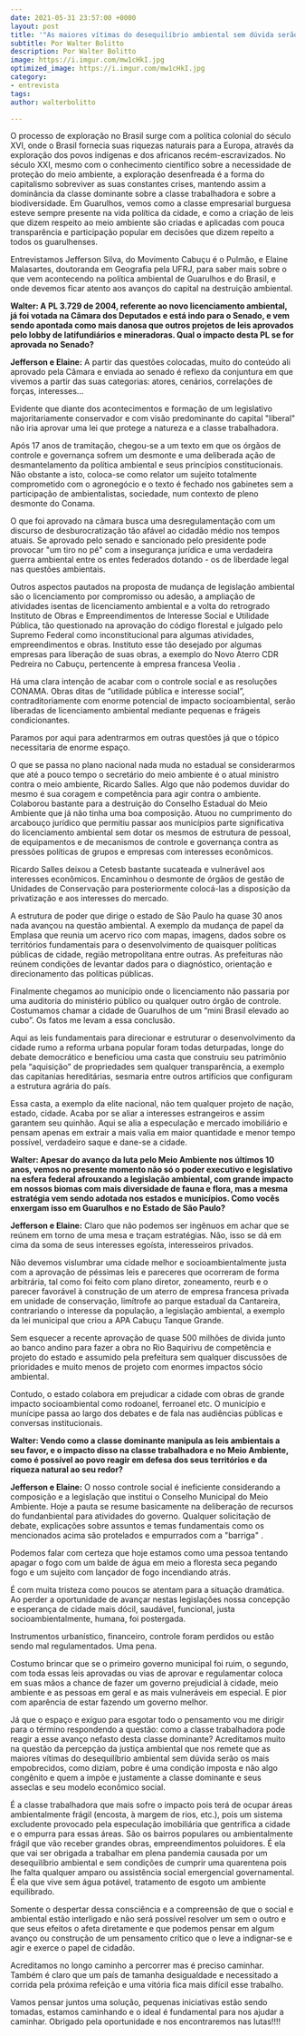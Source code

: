 ```yaml
---
date: 2021-05-31 23:57:00 +0000
layout: post
title: '"As maiores vítimas do desequilíbrio ambiental sem dúvida serão os mais empobrecidos"'
subtitle: Por Walter Bolitto
description: Por Walter Bolitto
image: https://i.imgur.com/mw1cHkI.jpg
optimized_image: https://i.imgur.com/mw1cHkI.jpg
category:
- entrevista
tags: 
author: walterbolitto

---
```

O processo de exploração no Brasil surge com a política colonial do século XVI, onde o Brasil fornecia suas riquezas naturais para a Europa, através da exploração dos povos indígenas e dos africanos recém-escravizados. No século XXI, mesmo com o conhecimento científico sobre a necessidade de proteção do meio ambiente, a exploração desenfreada é a forma do capitalismo sobreviver as suas constantes crises, mantendo assim a dominância da classe dominante sobre a classe trabalhadora e sobre a biodiversidade. Em Guarulhos, vemos como a classe empresarial burguesa esteve sempre presente na vida política da cidade, e como a criação de leis que dizem respeito ao meio ambiente são criadas e aplicadas com pouca transparência e participação popular em decisões que dizem repeito a todos os guarulhenses.

Entrevistamos Jefferson Silva, do Movimento Cabuçu é o Pulmão, e Elaine Malasartes, doutoranda em Geografia pela UFRJ, para saber mais sobre o que vem acontecendo na política ambiental de Guarulhos e do Brasil, e onde devemos ficar atento aos avanços do capital na destruição ambiental.

**Walter: A PL 3.729 de 2004, referente ao novo licenciamento ambiental, já foi votada na Câmara dos Deputados e está indo para o Senado, e vem sendo apontada como mais danosa que outros projetos de leis aprovados pelo lobby de latifundiários e mineradoras. Qual o impacto desta PL se for aprovada no Senado?**

**Jefferson e Elaine:** A partir das questões colocadas, muito do conteúdo ali aprovado pela Câmara e enviada ao senado é reflexo da conjuntura em que vivemos a partir das suas categorias: atores, cenários, correlações de forças, interesses...

Evidente que diante dos acontecimentos e formação de um legislativo majoritariamente conservador e com visão predominante do capital "liberal" não iria aprovar uma lei que protege a natureza e a classe trabalhadora.

Após 17 anos de tramitação, chegou-se a um texto em que os órgãos de controle e governança sofrem um desmonte e uma deliberada ação de desmantelamento da política ambiental e seus princípios constitucionais. Não obstante a isto, coloca-se como relator um sujeito totalmente comprometido com o agronegócio e o texto é fechado nos gabinetes sem a participação de ambientalistas, sociedade, num contexto de pleno desmonte do Conama.

O que foi aprovado na câmara busca uma desregulamentação com um discurso de desburocratização tão afável ao cidadão médio nos tempos atuais. Se aprovado pelo senado e sancionado pelo presidente pode provocar "um tiro no pé" com a insegurança jurídica e uma verdadeira guerra ambiental entre os entes federados dotando - os de liberdade legal nas questões ambientais.

Outros aspectos pautados na proposta de mudança de legislação ambiental são o licenciamento por compromisso ou adesão, a ampliação de atividades isentas de licenciamento ambiental e a volta do retrogrado Instituto de Obras e Empreendimentos de Interesse Social e Utilidade Pública, tão questionado na aprovação do código florestal e julgado pelo Supremo Federal como inconstitucional para algumas atividades, empreendimentos e obras. Instituto esse tão desejado por algumas empresas para liberação de suas obras, a exemplo do Novo Aterro CDR Pedreira no Cabuçu, pertencente à empresa francesa Veolia .

Há uma clara intenção de acabar com o controle social e as resoluções CONAMA. Obras ditas de “utilidade pública e interesse social”, contraditoriamente com enorme potencial de impacto socioambiental, serão liberadas de licenciamento ambiental mediante pequenas e frágeis condicionantes.

Paramos por aqui para adentrarmos em outras questões já que o tópico necessitaria de enorme espaço.

O que se passa no plano nacional nada muda no estadual se considerarmos que até a pouco tempo o secretário do meio ambiente é o atual ministro contra o meio ambiente, Ricardo Salles. Algo que não podemos duvidar do mesmo é sua coragem e competência para agir contra o ambiente. Colaborou bastante para a destruição do Conselho Estadual do Meio Ambiente que já não tinha uma boa composição. Atuou no cumprimento do arcabouço jurídico que permitiu passar aos municípios parte significativa do licenciamento ambiental sem dotar os mesmos de estrutura de pessoal, de equipamentos e de mecanismos de controle e governança contra as pressões políticas de grupos e empresas com interesses econômicos.

Ricardo Salles deixou a Cetesb bastante sucateada e vulnerável aos interesses econômicos. Encaminhou o desmonte de órgãos de gestão de Unidades de Conservação para posteriormente colocá-las a disposição da privatização e aos interesses do mercado.

A estrutura de poder que dirige o estado de São Paulo ha quase 30 anos nada avançou na questão ambiental. A exemplo da mudança de papel da Emplasa que reunia um acervo rico com mapas, imagens, dados sobre os territórios fundamentais para o desenvolvimento de quaisquer políticas públicas de cidade, região metropolitana entre outras. As prefeituras não reúnem condições de levantar dados para o diagnóstico, orientação e direcionamento das políticas públicas.

Finalmente chegamos ao município onde o licenciamento não passaria por uma auditoria do ministério público ou qualquer outro órgão de controle. Costumamos chamar a cidade de Guarulhos de um “mini Brasil elevado ao cubo”. Os fatos me levam a essa conclusão.

Aqui as leis fundamentais para direcionar e estruturar o desenvolvimento da cidade rumo a reforma urbana popular foram todas deturpadas, longe do debate democrático e beneficiou uma casta que construiu seu patrimônio pela “aquisição” de propriedades sem qualquer transparência, a exemplo das capitanias hereditárias, sesmaria entre outros artifícios que configuram a estrutura agrária do país.

Essa casta, a exemplo da elite nacional, não tem qualquer projeto de nação, estado, cidade. Acaba por se aliar a interesses estrangeiros e assim garantem seu quinhão. Aqui se alia a especulação e mercado imobiliário e pensam apenas em extrair a mais valia em maior quantidade e menor tempo possível, verdadeiro saque e dane-se a cidade.

**Walter: Apesar do avanço da luta pelo Meio Ambiente nos últimos 10 anos, vemos no presente momento não só o poder executivo e legislativo na esfera federal afrouxando a legislação ambiental, com grande impacto em nossos biomas com mais diversidade de fauna e flora, mas a mesma estratégia vem sendo adotada nos estados e municípios. Como vocês enxergam isso em Guarulhos e no Estado de São Paulo?**

**Jefferson e Elaine:** Claro que não podemos ser ingênuos em achar que se reúnem em torno de uma mesa e traçam estratégias. Não, isso se dá em cima da soma de seus interesses egoísta, interesseiros privados.

Não devemos vislumbrar uma cidade melhor e socioambientalmente justa com a aprovação de péssimas leis e pareceres que ocorreram de forma arbitrária, tal como foi feito com plano diretor, zoneamento, reurb e o parecer favorável à construção de um aterro de empresa francesa privada em unidade de conservação, limítrofe ao parque estadual da Cantareira, contrariando o interesse da população, a legislação ambiental, a exemplo da lei municipal que criou a APA Cabuçu Tanque Grande.

Sem esquecer a recente aprovação de quase 500 milhões de divida junto ao banco andino para fazer a obra no Rio Baquirivu de competência e projeto do estado e assumido pela prefeitura sem qualquer discussões de prioridades e muito menos de projeto com enormes impactos sócio ambiental.

Contudo, o estado colabora em prejudicar a cidade com obras de grande impacto socioambiental como rodoanel, ferroanel etc. O município e munícipe passa ao largo dos debates e de fala nas audiências públicas e conversas institucionais.

**Walter: Vendo como a classe dominante manipula as leis ambientais a seu favor, e o impacto disso na classe trabalhadora e no Meio Ambiente, como é possível ao povo reagir em defesa dos seus territórios e da riqueza natural ao seu redor?**

**Jefferson e Elaine:** O nosso controle social é ineficiente considerando a composição e a legislação que institui o Conselho Municipal do Meio Ambiente. Hoje a pauta se resume basicamente na deliberação de recursos do fundanbiental para atividades do governo. Qualquer solicitação de debate, explicações sobre assuntos e temas fundamentais como os mencionados acima são protelados e empurrados com a "barriga" .

Podemos falar com certeza que hoje estamos como uma pessoa tentando apagar o fogo com um balde de água em meio a floresta seca pegando fogo e um sujeito com lançador de fogo incendiando atrás.

É com muita tristeza como poucos se atentam para a situação dramática. Ao perder a oportunidade de avançar nestas legislações nossa concepção e esperança de cidade mais dócil, saudável, funcional, justa socioambientalmente, humana, foi postergada.

Instrumentos urbanístico, financeiro, controle foram perdidos ou estão sendo mal regulamentados. Uma pena.

Costumo brincar que se o primeiro governo municipal foi ruim, o segundo, com toda essas leis aprovadas ou vias de aprovar e regulamentar coloca em suas mãos a chance de fazer um governo prejudicial à cidade, meio ambiente e as pessoas em geral e as mais vulneráveis em especial. E pior com aparência de estar fazendo um governo melhor.

Já que o espaço e exíguo para esgotar todo o pensamento vou me dirigir para o término respondendo a questão: como a classe trabalhadora pode reagir a esse avanço nefasto desta classe dominante? Acreditamos muito na questão da percepção da justiça ambiental que nos remete que as maiores vítimas do desequilíbrio ambiental sem dúvida serão os mais empobrecidos, como diziam, pobre é uma condição imposta e não algo congênito e quem a impõe e justamente a classe dominante e seus asseclas e seu modelo econômico social.

É a classe trabalhadora que mais sofre o impacto pois terá de ocupar áreas ambientalmente frágil (encosta, à margem de rios, etc.), pois um sistema excludente provocado pela especulação imobiliária que gentrifica a cidade e o empurra para essas áreas. São os bairros populares ou ambientalmente frágil que vão receber grandes obras, empreendimentos poluidores. É ela que vai ser obrigada a trabalhar em plena pandemia causada por um desequilíbrio ambiental e sem condições de cumprir uma quarentena pois lhe falta qualquer amparo ou assistência social emergencial governamental. É ela que vive sem água potável, tratamento de esgoto um ambiente equilibrado.

Somente o despertar dessa consciência e a compreensão de que o social e ambiental estão interligado e não será possível resolver um sem o outro e que seus efeitos o afeta diretamente e que podemos pensar em algum avanço ou construção de um pensamento crítico que o leve a indignar-se e agir e exerce o papel de cidadão.

Acreditamos no longo caminho a percorrer mas é preciso caminhar. Também é claro que um país de tamanha desigualdade e necessitado a corrida pela próxima refeição e uma vitória fica mais difícil esse trabalho.

Vamos pensar juntos uma solução, pequenas iniciativas estão sendo tomadas, estamos caminhando e o ideal é fundamental para nos ajudar a caminhar. Obrigado pela oportunidade e nos encontraremos nas lutas!!!!